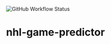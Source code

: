![GitHub Workflow Status](https://img.shields.io/github/actions/workflow/status/cole-titze/nhl-game-predictor/docker-publish.yml?label=Docker%20Publish)

# nhl-game-predictor
